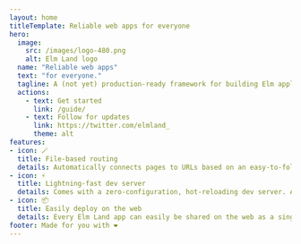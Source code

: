 ```yaml
---
layout: home
titleTemplate: Reliable web apps for everyone
hero:
  image: 
    src: /images/logo-480.png
    alt: Elm Land logo
  name: "Reliable web apps"
  text: "for everyone."
  tagline: A (not yet) production-ready framework for building Elm applications. Build your next app with confidence, step by step.
  actions: 
    - text: Get started
      link: /guide/
    - text: Follow for updates
      link: https://twitter.com/elmland_
      theme: alt
features:
- icon: 🪄
  title: File-based routing
  details: Automatically connects pages to URLs based on an easy-to-follow file naming convention. Add new features and let Elm Land wire up the rest.
- icon: ⚡️
  title: Lightning-fast dev server
  details: Comes with a zero-configuration, hot-reloading dev server. Access environment variables, easily interop with JS, add CSS files, and more!
- icon: 📦
  title: Easily deploy on the web
  details: Every Elm Land app can easily be shared on the web as a single-page application. Includes detailed guides for deploying with providers like Vercel and Netlify.
footer: Made for you with ❤️
---
```


<style>
  :root {
    --vp-home-hero-name-color: mediumseagreen;
  }
</style>
